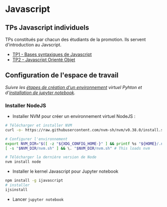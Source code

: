 # Javascript

## TPs Javascript individuels

TPs constitués par chacun des étudiants de la promotion. Ils servent d'introduction au Javscript.

- [TP1 - Bases syntaxiques de Javascript](js/TP1.ipynb)
- [TP2 - Javascript Orienté Objet](js/TP2.ipynb)

## Configuration de l'espace de travail

*Suivre les [étapes de création d'un environnement](./intro_python.html#creer-un-environnement-virtuel) virtuel Pyhton et d'[installation de jupyter notebook](./intro_python.html#installer-et-lancer-jupyter).*

 ### Installer NodeJS

- Installer NVM pour créer un environnement virtuel NodeJS :
```bash
# Télécharger et installer NVM
curl -o- https://raw.githubusercontent.com/nvm-sh/nvm/v0.38.0/install.sh | bash

# Configurer l'environnement
export NVM_DIR="$([ -z "${XDG_CONFIG_HOME-}" ] && printf %s "${HOME}/.nvm" || printf %s "${XDG_CONFIG_HOME}/nvm")"
[ -s "$NVM_DIR/nvm.sh" ] && \. "$NVM_DIR/nvm.sh" # This loads nvm

# Télécharger la dernière version de Node
nvm install node
```

- Installer le kernel Javascript pour Jupyter notebook
```bash
npm install -g ijavascript
# installer
ijsinstall
```

- Lancer ``jupyter notebook``